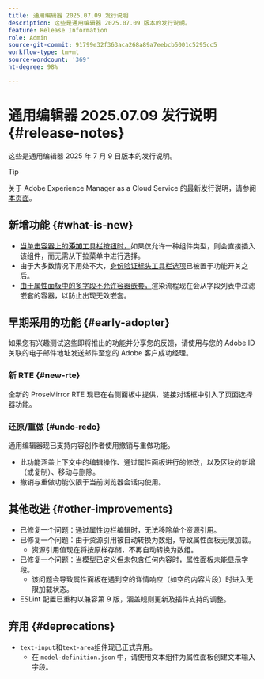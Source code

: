 ```yaml
---
title: 通用编辑器 2025.07.09 发行说明
description: 这些是通用编辑器 2025.07.09 版本的发行说明。
feature: Release Information
role: Admin
source-git-commit: 91799e32f363aca268a89a7eebcb5001c5295cc5
workflow-type: tm+mt
source-wordcount: '369'
ht-degree: 98%

---
```



# 通用编辑器 2025.07.09 发行说明 {#release-notes}

这些是通用编辑器 2025 年 7 月 9 日版本的发行说明。

>[!TIP]
>
>关于 Adobe Experience Manager as a Cloud Service 的最新发行说明，请参阅[本页面](/help/release-notes/release-notes-cloud/release-notes-current.md)。

## 新增功能 {#what-is-new}

* [当单击容器上的&#x200B;**添加**&#x200B;工具栏按钮时，](/help/sites-cloud/authoring/universal-editor/authoring.md#adding-components)如果仅允许一种组件类型，则会直接插入该组件，而无需从下拉菜单中进行选择。
* 由于大多数情况下用处不大，[身份验证标头工具栏选项](/help/sites-cloud/authoring/universal-editor/navigation.md#autentication-settings)已被置于功能开关之后。
* [由于属性面板中的多字段不允许容器嵌套，](/help/implementing/universal-editor/field-types.md#fields)渲染流程现在会从字段列表中过滤嵌套的容器，以防止出现无效嵌套。

## 早期采用的功能 {#early-adopter}

如果您有兴趣测试这些即将推出的功能并分享您的反馈，请使用与您的 Adobe ID 关联的电子邮件地址发送邮件至您的 Adobe 客户成功经理。

### 新 RTE {#new-rte}

全新的 ProseMirror RTE 现已在右侧面板中提供，链接对话框中引入了页面选择器功能。

### 还原/重做 {#undo-redo}

通用编辑器现已支持内容创作者使用撤销与重做功能。

* 此功能涵盖上下文中的编辑操作、通过属性面板进行的修改，以及区块的新增（或复制）、移动与删除。
* 撤销与重做功能仅限于当前浏览器会话内使用。

## 其他改进 {#other-improvements}

* 已修复一个问题：通过属性边栏编辑时，无法移除单个资源引用。
* 已修复一个问题：由于资源引用被自动转换为数组，导致属性面板无限加载。
   * 资源引用值现在将按原样存储，不再自动转换为数组。
* 已修复一个问题：当模型已定义但未包含任何内容时，属性面板未能显示字段。
   * 该问题会导致属性面板在遇到空的详情响应（如空的内容片段）时进入无限加载状态。
* ESLint 配置已重构以兼容第 9 版，涵盖规则更新及插件支持的调整。

## 弃用 {#deprecations}

* `text-input`和`text-area`组件现已正式弃用。
   * 在 `model-definition.json` 中，请使用文本组件为属性面板创建文本输入字段。
